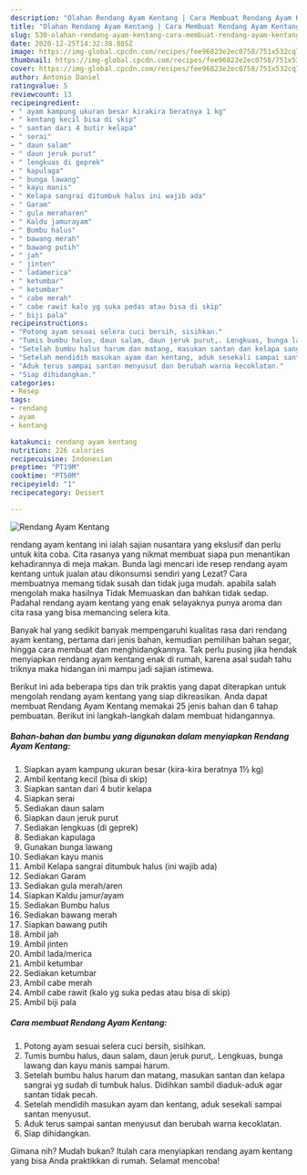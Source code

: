 ```yaml
---
description: "Olahan Rendang Ayam Kentang | Cara Membuat Rendang Ayam Kentang Yang Paling Enak"
title: "Olahan Rendang Ayam Kentang | Cara Membuat Rendang Ayam Kentang Yang Paling Enak"
slug: 530-olahan-rendang-ayam-kentang-cara-membuat-rendang-ayam-kentang-yang-paling-enak
date: 2020-12-25T14:32:38.885Z
image: https://img-global.cpcdn.com/recipes/fee96823e2ec0758/751x532cq70/rendang-ayam-kentang-foto-resep-utama.jpg
thumbnail: https://img-global.cpcdn.com/recipes/fee96823e2ec0758/751x532cq70/rendang-ayam-kentang-foto-resep-utama.jpg
cover: https://img-global.cpcdn.com/recipes/fee96823e2ec0758/751x532cq70/rendang-ayam-kentang-foto-resep-utama.jpg
author: Antonio Daniel
ratingvalue: 5
reviewcount: 13
recipeingredient:
- " ayam kampung ukuran besar kirakira beratnya 1 kg"
- " kentang kecil bisa di skip"
- " santan dari 4 butir kelapa"
- " serai"
- " daun salam"
- " daun jeruk purut"
- " lengkuas di geprek"
- " kapulaga"
- " bunga lawang"
- " kayu manis"
- " Kelapa sangrai ditumbuk halus ini wajib ada"
- " Garam"
- " gula meraharen"
- " Kaldu jamurayam"
- " Bumbu halus"
- " bawang merah"
- " bawang putih"
- " jah"
- " jinten"
- " ladamerica"
- " ketumbar"
- " ketumbar"
- " cabe merah"
- " cabe rawit kalo yg suka pedas atau bisa di skip"
- " biji pala"
recipeinstructions:
- "Potong ayam sesuai selera cuci bersih, sisihkan."
- "Tumis bumbu halus, daun salam, daun jeruk purut,. Lengkuas, bunga lawang dan kayu manis sampai harum."
- "Setelah bumbu halus harum dan matang, masukan santan dan kelapa sangrai yg sudah di tumbuk halus. Didihkan sambil diaduk-aduk agar santan tidak pecah."
- "Setelah mendidih masukan ayam dan kentang, aduk sesekali sampai santan menyusut."
- "Aduk terus sampai santan menyusut dan berubah warna kecoklatan."
- "Siap dihidangkan."
categories:
- Resep
tags:
- rendang
- ayam
- kentang

katakunci: rendang ayam kentang 
nutrition: 226 calories
recipecuisine: Indonesian
preptime: "PT19M"
cooktime: "PT50M"
recipeyield: "1"
recipecategory: Dessert

---
```



![Rendang Ayam Kentang](https://img-global.cpcdn.com/recipes/fee96823e2ec0758/751x532cq70/rendang-ayam-kentang-foto-resep-utama.jpg)


rendang ayam kentang ini ialah sajian nusantara yang ekslusif dan perlu untuk kita coba. Cita rasanya yang nikmat membuat siapa pun menantikan kehadirannya di meja makan.
Bunda lagi mencari ide resep rendang ayam kentang untuk jualan atau dikonsumsi sendiri yang Lezat? Cara membuatnya memang tidak susah dan tidak juga mudah. apabila salah mengolah maka hasilnya Tidak Memuaskan dan bahkan tidak sedap. Padahal rendang ayam kentang yang enak selayaknya punya aroma dan cita rasa yang bisa memancing selera kita.

Banyak hal yang sedikit banyak mempengaruhi kualitas rasa dari rendang ayam kentang, pertama dari jenis bahan, kemudian pemilihan bahan segar, hingga cara membuat dan menghidangkannya. Tak perlu pusing jika hendak menyiapkan rendang ayam kentang enak di rumah, karena asal sudah tahu triknya maka hidangan ini mampu jadi sajian istimewa.




Berikut ini ada beberapa tips dan trik praktis yang dapat diterapkan untuk mengolah rendang ayam kentang yang siap dikreasikan. Anda dapat membuat Rendang Ayam Kentang memakai 25 jenis bahan dan 6 tahap pembuatan. Berikut ini langkah-langkah dalam membuat hidangannya.

<!--inarticleads1-->

##### Bahan-bahan dan bumbu yang digunakan dalam menyiapkan Rendang Ayam Kentang:

1. Siapkan  ayam kampung ukuran besar (kira-kira beratnya 1½ kg)
1. Ambil  kentang kecil (bisa di skip)
1. Siapkan  santan dari 4 butir kelapa
1. Siapkan  serai
1. Sediakan  daun salam
1. Siapkan  daun jeruk purut
1. Sediakan  lengkuas (di geprek)
1. Sediakan  kapulaga
1. Gunakan  bunga lawang
1. Sediakan  kayu manis
1. Ambil  Kelapa sangrai ditumbuk halus (ini wajib ada)
1. Sediakan  Garam
1. Sediakan  gula merah/aren
1. Siapkan  Kaldu jamur/ayam
1. Sediakan  Bumbu halus
1. Sediakan  bawang merah
1. Siapkan  bawang putih
1. Ambil  jah
1. Ambil  jinten
1. Ambil  lada/merica
1. Ambil  ketumbar
1. Sediakan  ketumbar
1. Ambil  cabe merah
1. Ambil  cabe rawit (kalo yg suka pedas atau bisa di skip)
1. Ambil  biji pala




<!--inarticleads2-->

##### Cara membuat Rendang Ayam Kentang:

1. Potong ayam sesuai selera cuci bersih, sisihkan.
1. Tumis bumbu halus, daun salam, daun jeruk purut,. Lengkuas, bunga lawang dan kayu manis sampai harum.
1. Setelah bumbu halus harum dan matang, masukan santan dan kelapa sangrai yg sudah di tumbuk halus. Didihkan sambil diaduk-aduk agar santan tidak pecah.
1. Setelah mendidih masukan ayam dan kentang, aduk sesekali sampai santan menyusut.
1. Aduk terus sampai santan menyusut dan berubah warna kecoklatan.
1. Siap dihidangkan.




Gimana nih? Mudah bukan? Itulah cara menyiapkan rendang ayam kentang yang bisa Anda praktikkan di rumah. Selamat mencoba!
